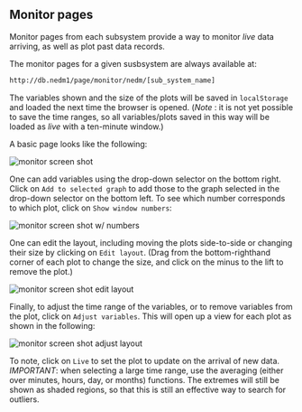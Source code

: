 ## Monitor pages

Monitor pages from each subsystem provide a way to monitor *live* data
arriving, as well as plot past data records.

The monitor pages for a given susbsystem are always available at:

```bash
http://db.nedm1/page/monitor/nedm/[sub_system_name]
```

The variables shown and the size of the plots will be saved in `localStorage`
and loaded the next time the browser is opened.  (_Note_ : it is not yet
possible to save the time ranges, so all variables/plots saved in this way will
be loaded as *live* with a ten-minute window.)

A basic page looks like the following:

![monitor screen shot](monitor.png)

One can add variables using the drop-down selector on the bottom right.  Click
on `Add to selected graph` to add those to the graph selected in the drop-down
selector on the bottom left.  To see which number corresponds to which plot,
click on `Show window numbers`:

![monitor screen shot w/ numbers](monitor_plot_numbers.png)

One can edit the layout, including moving the plots side-to-side or changing
their size by clicking on `Edit layout`.  (Drag from the bottom-righthand
corner of each plot to change the size, and click on the minus to the lift to
remove the plot.)

![monitor screen shot edit layout](monitor_edit_layout.png)

Finally, to adjust the time range of the variables, or to remove variables from
the plot, click on `Adjust variables`.  This will open up a view for each plot
as shown in the following:

![monitor screen shot adjust layout](monitor_adjust.png)

To note, click on `Live` to set the plot to update on the arrival of new data.
_IMPORTANT_: when selecting a large time range, use the averaging (either over
minutes, hours, day, or months) functions.  The extremes will still be shown as
shaded regions, so that this is still an effective way to search for outliers.


